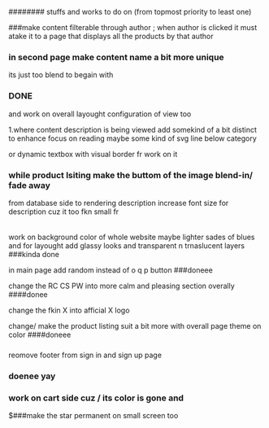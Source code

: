########
stuffs and works to do on (from topmost priority to least one)






###make content filterable through author ; when author is clicked it must atake it to a page that displays all the products by that author 


### in second page make content name a bit more unique 
its just too blend to begain with 
### DONE


and work on overall layought configuration of view too 

1.where content description is being viewed add somekind of a bit distinct to enhance focus on reading
maybe some kind of svg line below category 

or dynamic textbox with visual border  fr work on it 


### while product lsiting make the buttom of the image blend-in/ fade away


from database side to rendering description increase font
size for  description cuz it too fkn small fr 


######
work on background color of whole website maybe lighter sades of blues and 
for layought add glassy looks and transparent n trnaslucent layers
###kinda done 

in main page add random instead of o q p button
###doneee


change the RC CS PW into more calm and pleasing section overally 
####donee

change the fkin X into afficial X logo 

change/ make the product listing suit a bit more with overall page theme on  color
####doneee

<!--  -->

#####
reomove footer from sign in and sign up page 
### doenee yay



### work on cart side cuz / its color is gone and 
$###make the star permanent on small screen too 